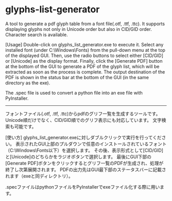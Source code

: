 # glyphs-list-generator

A tool to generate a pdf glyph table from a font file(.otf, .ttf, .ttc). 
It supports displaying glyphs not only in Unicode order but also in CID/GID order. 
Character search is available.

[Usage]
Double-click on glyphs_list_generator.exe to execute it.
Select any installed font (under C:\Windows\Fonts) from the pull-down menu at the top of the displayed GUI.
Then, use the radio buttons to select either [CID/GID] or [Unicode] as the display format.
Finally, click the [Generate PDF] button at the bottom of the GUI to generate a PDF of the glyph list, which will be extracted as soon as the process is complete.
The output destination of the PDF is shown in the status bar at the bottom of the GUI (in the same directory as the exe).

The .spec file is used to convert a python file into an exe file with PyInstaller.

************************
フォントファイル(.otf, .ttf, .ttc)からpdfのグリフ一覧を生成するツールです。
Unicode順だけでなく、CID/GID順でのグリフ表示にも対応しています。
文字検索も可能です。

[使い方]
glyphs_list_generator.exeに対しダブルクリックで実行を行ってください。
表示されたGUI上部のプルダウンで任意のインストールされているフォント（C:\Windows\Fonts以下）を選択します。
その後、表示形式として[CID/GID]と[Unicode]のどちらかをラジオボタンで選択します。
最後にGUI下部の[Generate PDF]ボタンをクリックするとグリフ一覧のPDFが生成され、処理が終了し次第展開されます。
PDFの出力先はGUI最下部のステータスバーに記載されます（exeと同ディレクトリ）。

.specファイルはpythonファイルをPyInstallerでexeファイル化する際に用います。
